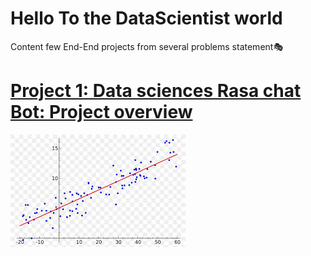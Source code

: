 # Hello To the DataScientist world
Content few End-End projects from several problems statement🎭

# [Project 1: Data sciences Rasa chat Bot: Project overview](https://github.com/Jopapy19/rasa_vaderbot)

![](images/index.jpg)


